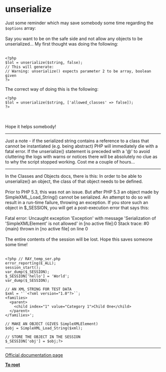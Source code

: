 # unserialize



Just some reminder which may save somebody some time regarding the `$options` array: <br><br>Say you want to be on the safe side and not allow any objects to be unserialized... My first thought was doing the following:<br><br>

```
<?php
$lol = unserialize($string, false);
// This will generate:
// Warning: unserialize() expects parameter 2 to be array, boolean given
?>
```


The correct way of doing this is the following:


```
<?php
$lol = unserialize($string, ['allowed_classes' => false]);
?>
```
<br><br>Hope it helps somebody!  

---

Just a note - if the serialized string contains a reference to a class that cannot be instantiated (e.g. being abstract) PHP will immediately die with a fatal error. If the unserialize() statement is preceded with a &apos;@&apos; to avoid cluttering the logs with warns or notices there will be absolutely no clue as to why the script stopped working. Cost me a couple of hours...  

---

In the Classes and Objects docs, there is this: In order to be able to unserialize() an object, the class of that object needs to be defined.<br><br>Prior to PHP 5.3, this was not an issue.  But after PHP 5.3 an object made by SimpleXML_Load_String() cannot be serialized.  An attempt to do so will result in a run-time failure, throwing an exception.  If you store such an object in $_SESSION, you will get a post-execution error that says this:<br><br>Fatal error: Uncaught exception &apos;Exception&apos; with message &apos;Serialization of &apos;SimpleXMLElement&apos; is not allowed&apos; in [no active file]:0 Stack trace: #0 {main} thrown in [no active file] on line 0<br><br>The entire contents of the session will be lost.  Hope this saves someone some time!<br><br>

```
<?php // RAY_temp_ser.php
error_reporting(E_ALL);
session_start();
var_dump($_SESSION);
$_SESSION['hello'] = 'World';
var_dump($_SESSION);

// AN XML STRING FOR TEST DATA
$xml = '``<?xml version="1.0"?>``;
<families>
  <parent>
    <child index="1" value="Category 1">Child One</child>
  </parent>
</families>';

// MAKE AN OBJECT (GIVES SimpleXMLElement)
$obj = SimpleXML_Load_String($xml);

// STORE THE OBJECT IN THE SESSION
$_SESSION['obj'] = $obj;?>
```
  

---

[Official documentation page](https://www.php.net/manual/en/function.unserialize.php)

**[To root](/README.md)**